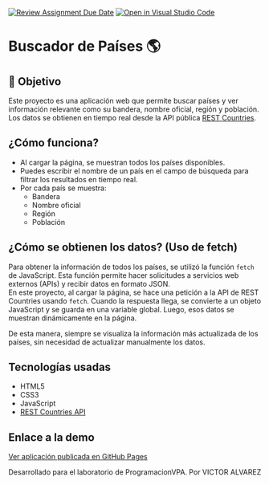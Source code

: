 [![Review Assignment Due Date](https://classroom.github.com/assets/deadline-readme-button-22041afd0340ce965d47ae6ef1cefeee28c7c493a6346c4f15d667ab976d596c.svg)](https://classroom.github.com/a/RxH6bTkq)
[![Open in Visual Studio Code](https://classroom.github.com/assets/open-in-vscode-2e0aaae1b6195c2367325f4f02e2d04e9abb55f0b24a779b69b11b9e10269abc.svg)](https://classroom.github.com/online_ide?assignment_repo_id=19598825&assignment_repo_type=AssignmentRepo)

# Buscador de Países 🌎
## 🎯 Objetivo

Este proyecto es una aplicación web que permite buscar países y ver información relevante como su bandera, nombre oficial, región y población. Los datos se obtienen en tiempo real desde la API pública [REST Countries](https://restcountries.com/).

## ¿Cómo funciona?

- Al cargar la página, se muestran todos los países disponibles.
- Puedes escribir el nombre de un país en el campo de búsqueda para filtrar los resultados en tiempo real.
- Por cada país se muestra:
  - Bandera
  - Nombre oficial
  - Región
  - Población

## ¿Cómo se obtienen los datos? (Uso de fetch)

Para obtener la información de todos los países, se utilizó la función `fetch` de JavaScript. Esta función permite hacer solicitudes a servicios web externos (APIs) y recibir datos en formato JSON.  
En este proyecto, al cargar la página, se hace una petición a la API de REST Countries usando `fetch`. Cuando la respuesta llega, se convierte a un objeto JavaScript y se guarda en una variable global. Luego, esos datos se muestran dinámicamente en la página.

De esta manera, siempre se visualiza la información más actualizada de los países, sin necesidad de actualizar manualmente los datos.

## Tecnologías usadas

- HTML5
- CSS3
- JavaScript 
- [REST Countries API](https://restcountries.com/)

## Enlace a la demo

[Ver aplicación publicada en GitHub Pages](https://programacionvpa.github.io/laboratorio-2-ProgramacionVPA/)



Desarrollado para el laboratorio de ProgramacionVPA. Por VICTOR ALVAREZ